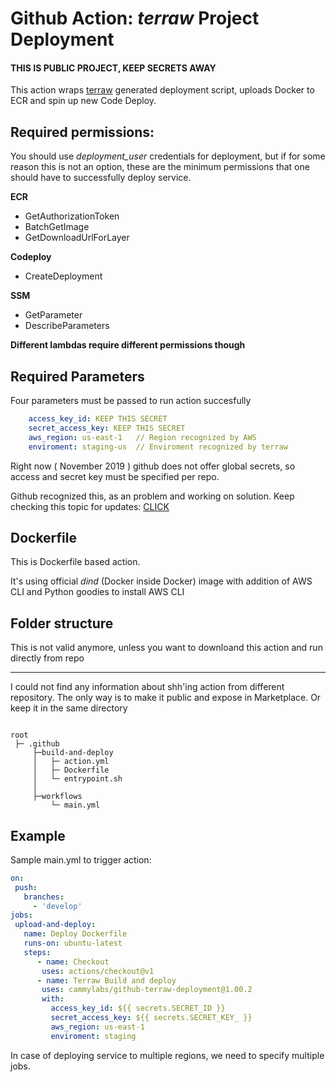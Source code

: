 # Github Action: <i>terraw</i> Project Deployment

#### THIS IS PUBLIC PROJECT, KEEP SECRETS AWAY 

This action wraps [terraw](https://github.com/miere/terraw) generated deployment script, uploads Docker to ECR and spin up new Code Deploy.


## Required permissions:
 You should use *deployment_user* credentials for deployment, but if for some reason this is not an option, these are
 the minimum permissions that one should have to successfully deploy service.


<b>ECR</b>

- GetAuthorizationToken
- BatchGetImage
- GetDownloadUrlForLayer

<b> Codeploy</b>

- CreateDeployment

<b> SSM </b>

- GetParameter
- DescribeParameters

<B> Different lambdas require different permissions though </b> 


## Required Parameters

Four parameters must be passed to run action succesfully



```yml
    access_key_id: KEEP THIS SECRET
    secret_access_key: KEEP THIS SECRET 
    aws_region: us-east-1   // Region recognized by AWS
    enviroment: staging-us  // Enviroment recognized by terraw
```

Right now ( November 2019 ) github does not offer global secrets, so access and secret key must be specified per repo.

Github recognized this, as an problem and working on solution. Keep checking this topic for updates: [CLICK](https://github.community/t5/GitHub-Actions/Method-ability-to-share-secrets-across-multiple-repositories-in/td-p/30958)

## Dockerfile 
This is Dockerfile based action. 

It's using official <i>dind</i> (Docker inside Docker) image with addition of AWS CLI and Python goodies to install AWS CLI


## Folder structure 

This is not valid anymore, unless you want to downloand this action and run directly from repo 

_____

I could not find any information about shh'ing action from different repository. The only way is to make it public and
expose in Marketplace. 
Or keep it in the same directory 

```.env

root 
 ├─ .github	
     ├─build-and-deploy
     │   ├─ action.yml
     │   ├─ Dockerfile
     │   └─ entrypoint.sh
     │ 
     ├─workflows
         └─ main.yml   
```

## Example
Sample main.yml to trigger action:
 ```yml
on:
  push:
    branches:
      - 'develop'
jobs:
  upload-and-deploy:
    name: Deploy Dockerfile
    runs-on: ubuntu-latest
    steps:
       - name: Checkout
        uses: actions/checkout@v1
       - name: Terraw Build and deploy
        uses: cammylabs/github-terraw-deployment@1.00.2
        with:
          access_key_id: ${{ secrets.SECRET_ID }}
          secret_access_key: ${{ secrets.SECRET_KEY_ }}
          aws_region: us-east-1
          enviroment: staging
```

In case of deploying service to multiple regions, we need to specify multiple jobs.

